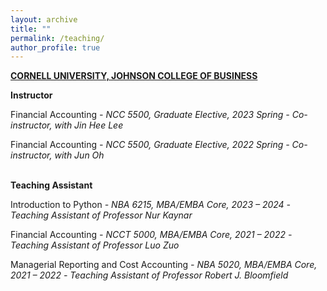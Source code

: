 ```yaml
---
layout: archive
title: ""
permalink: /teaching/
author_profile: true
---
```



<b><u>CORNELL UNIVERSITY, JOHNSON COLLEGE OF BUSINESS</u></b><br/>

<b>Instructor</b>

Financial Accounting 
*- NCC 5500, Graduate Elective, 2023 Spring*
*- Co-instructor, with Jin Hee Lee*

Financial Accounting 
*- NCC 5500, Graduate Elective, 2022 Spring*
*- Co-instructor, with Jun Oh*

<br/>
<b>Teaching Assistant</b>

Introduction to Python
*- NBA 6215, MBA/EMBA Core, 2023 – 2024*
*- Teaching Assistant of Professor Nur Kaynar*


Financial Accounting
*- NCCT 5000, MBA/EMBA Core, 2021 – 2022* 
*- Teaching Assistant of Professor Luo Zuo* 
	

Managerial Reporting and Cost Accounting
*- NBA 5020, MBA/EMBA Core, 2021 – 2022*
*- Teaching Assistant of Professor Robert J. Bloomfield*
